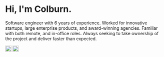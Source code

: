 Hi, I'm Colburn.
================================
Software engineer with 6 years of experience. Worked for innovative startups, large enterprise products, and award-winning agencies. Familiar with both remote, and in-office roles. Always seeking to take ownership of the project and deliver faster than expected. 

<a href="https://twitter.com/whocolburn">
  <img align="left" alt="Colburns's Twitter" width="20px" src="https://simpleicons.now.sh/twitter/495f7e" />
</a>
<a href="https://www.linkedin.com/in/colburn-sanders/">
  <img align="left" alt="Colburn's Linkedin" width="20px" src="https://simpleicons.now.sh/linkedin/495f7e" />
</a>



                    

